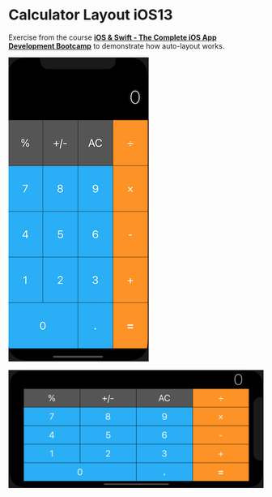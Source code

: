 # Calculator Layout iOS13

Exercise from the course **[iOS & Swift - The Complete iOS App Development Bootcamp](https://www.udemy.com/course/ios-13-app-development-bootcamp/)** to demonstrate how auto-layout works.


![Calculator Portrait](https://github.com/abel-castro/Calculator-Layout-iOS13/blob/master/calculator_portrait.png)


![Calculator Landscape](https://github.com/abel-castro/Calculator-Layout-iOS13/blob/master/calculator_landscape.png)
